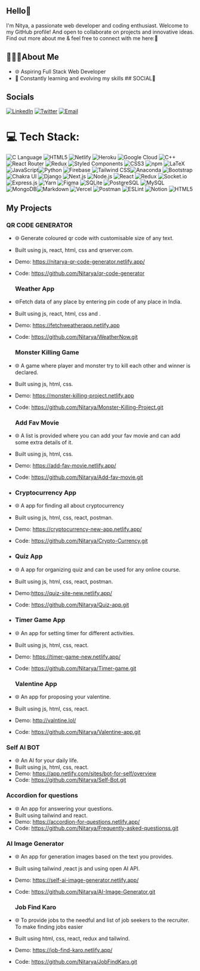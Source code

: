 

  ## Hello👋

 I'm Nitya, a passionate web developer and coding enthusiast. 
  Welcome to my GitHub profile! And open to collaborate on projects and innovative ideas. Find out more about me & feel free to connect with me here:🌟
   ## 🧍🏻‍♀️About Me 
   - 🌐 Aspiring Full Stack Web Developer 
   -  🚀 Constantly learning and evolving my skills
     ## SOCIAL👋

  ##  Socials
[![LinkedIn](https://img.shields.io/badge/LinkedIn-%230077B5.svg?logo=linkedin&logoColor=white)](https://www.linkedin.com/in/nitya-agarwal-developer/) [![Twitter](https://img.shields.io/badge/Twitter-%231DA1F2.svg?logo=Twitter&logoColor=white)](https://twitter.com/@153Nitya) [![Email](https://img.shields.io/badge/nitya.01.work@gmail.com-D14836?style=flat&logo=gmail&logoColor=white)](mailto:nitya.01.work@gmail.com)


# 💻 Tech Stack:
![C Language](https://img.shields.io/badge/C-%2300599C.svg?style=for-the-badge&logo=c&logoColor=white) ![HTML5](https://img.shields.io/badge/HTML5-%23E34F26.svg?style=for-the-badge&logo=html5&logoColor=white) ![Netlify](https://img.shields.io/badge/Netlify-%23000000.svg?style=for-the-badge&logo=netlify&logoColor=%23FFFFFF) ![Heroku](https://img.shields.io/badge/Heroku-%23430098.svg?style=for-the-badge&logo=heroku&logoColor=white) ![Google Cloud](https://img.shields.io/badge/Google%20Cloud-%234285F4.svg?style=for-the-badge&logo=google-cloud&logoColor=white) ![C++](https://img.shields.io/badge/C++-%2300599C.svg?style=for-the-badge&logo=c%2B%2B&logoColor=white)![React Router](https://img.shields.io/badge/React%20Router-%2361DAFB.svg?style=for-the-badge&logo=react-router&logoColor=white) ![Redux](https://img.shields.io/badge/Redux-%23764ABC.svg?style=for-the-badge&logo=redux&logoColor=white) ![Styled Components](https://img.shields.io/badge/Styled%20Components-%23DB7093.svg?style=for-the-badge&logo=styled-components&logoColor=white)  ![CSS3](https://img.shields.io/badge/CSS3-%231572B6.svg?style=for-the-badge&logo=css3&logoColor=white) ![npm](https://img.shields.io/badge/npm-%23000000.svg?style=for-the-badge&logo=npm&logoColor=white)
![LaTeX](https://img.shields.io/badge/LaTeX-%23008080.svg?style=for-the-badge&logo=latex&logoColor=white) ![JavaScript](https://img.shields.io/badge/JavaScript-%23F7DF1E.svg?style=for-the-badge&logo=javascript&logoColor=black)![Python](https://img.shields.io/badge/Python-%233776AB.svg?style=for-the-badge&logo=python&logoColor=white) ![Firebase](https://img.shields.io/badge/Firebase-%23FFCA28.svg?style=for-the-badge&logo=firebase&logoColor=black) ![Tailwind CSS](https://img.shields.io/badge/Tailwind_CSS-%231a202c.svg?style=for-the-badge&logo=tailwind-css&logoColor=white)![Anaconda](https://img.shields.io/badge/Anaconda-%2342B029.svg?style=for-the-badge&logo=anaconda&logoColor=white) ![Bootstrap](https://img.shields.io/badge/Bootstrap-%23563D7C.svg?style=for-the-badge&logo=bootstrap&logoColor=white) ![Chakra UI](https://img.shields.io/badge/Chakra_UI-%23319795.svg?style=for-the-badge&logo=chakra-ui&logoColor=white) ![Django](https://img.shields.io/badge/Django-%23092E20.svg?style=for-the-badge&logo=django&logoColor=white) ![Next.js](https://img.shields.io/badge/Next.js-%23000000.svg?style=for-the-badge&logo=next.js&logoColor=white)
![Node.js](https://img.shields.io/badge/Node.js-%23339933.svg?style=for-the-badge&logo=node.js&logoColor=white) ![React](https://img.shields.io/badge/React-%2361DAFB.svg?style=for-the-badge&logo=react&logoColor=white) ![Redux](https://img.shields.io/badge/Redux-%23764ABC.svg?style=for-the-badge&logo=redux&logoColor=white) ![Socket.io](https://img.shields.io/badge/Socket.io-%23000000.svg?style=for-the-badge&logo=socket.io&logoColor=white)![Express.js](https://img.shields.io/badge/Express.js-%23404D59.svg?style=for-the-badge) ![Yarn](https://img.shields.io/badge/Yarn-%232C8EBB.svg?style=for-the-badge&logo=yarn&logoColor=white)
![Figma](https://img.shields.io/badge/Figma-%23F24E1E.svg?style=for-the-badge&logo=figma&logoColor=white) ![SQLite](https://img.shields.io/badge/SQLite-%23003B57.svg?style=for-the-badge&logo=sqlite&logoColor=white) ![PostgreSQL](https://img.shields.io/badge/PostgreSQL-%23316192.svg?style=for-the-badge&logo=postgresql&logoColor=white) ![MySQL](https://img.shields.io/badge/MySQL-%234479A1.svg?style=for-the-badge&logo=mysql&logoColor=white) ![MongoDB](https://img.shields.io/badge/MongoDB-%234ea94b.svg?style=for-the-badge&logo=mongodb&logoColor=white)![Markdown](https://img.shields.io/badge/Markdown-%23000000.svg?style=for-the-badge&logo=markdown&logoColor=white) ![Vercel](https://img.shields.io/badge/Vercel-%23000000.svg?style=for-the-badge&logo=vercel&logoColor=white) ![Postman](https://img.shields.io/badge/Postman-%23FF6C37.svg?style=for-the-badge&logo=postman&logoColor=white) ![ESLint](https://img.shields.io/badge/ESLint-%234B32C3.svg?style=for-the-badge&logo=eslint&logoColor=white) ![Notion](https://img.shields.io/badge/Notion-%23000000.svg?style=for-the-badge&logo=notion&logoColor=white) ![HTML5](https://img.shields.io/badge/html5-%23E34F26.svg?style=for-the-badge&logo=html5&logoColor=white)
   
  ##  My Projects
### QR CODE GENERATOR
 - 🌐 Generate coloured qr code with customisable size of any text.
 - Built using js, react, html, css and qrserver.com.
 - Demo: https://nitarya-qr-code-generator.netlify.app/
 - Code: https://github.com/Nitarya/qr-code-generator

   ### Weather App
 - 🌐Fetch data of any place by entering pin code of any place in India.
 - Built using js, react, html, css and .
 - Demo: https://fetchweatherapp.netlify.app
 - Code: https://github.com/Nitarya/WeatherNow.git

    ### Monster Killing Game
 - 🌐 A game where player and monster try to kill each other and winner is declared.
 - Built using js, html, css.
 - Demo: https://monster-killing-project.netlify.app
 - Code: https://github.com/Nitarya/Monster-Killing-Project.git

    ### Add Fav Movie
 - 🌐 A list is provided where you can add your fav movie and can add some extra details of it.
 - Built using js, html, css.
 - Demo: https://add-fav-movie.netlify.app/
 - Code: https://github.com/Nitarya/Add-fav-movie.git
 - 
    ### Cryptocurrency App
 - 🌐 A app for finding all about cryptocurrency
 -  Built using js, html, css, react, postman.
 - Demo: https://cryptocurrency-new-app.netlify.app/
 - Code: https://github.com/Nitarya/Crypto-Currency.git

 - 
    ### Quiz App
 - 🌐 A app for organizing quiz and can be used for any online course.
 -  Built using js, html, css, react, postman.
 - Demo:https://quiz-site-new.netlify.app/
 - Code: https://github.com/Nitarya/Quiz-app.git

 - ### Timer Game App
 - 🌐 An app for setting timer for different activities.
 -  Built using js, html, css, react.
 - Demo: https://timer-game-new.netlify.app/
 - Code: https://github.com/Nitarya/Timer-game.git

      ### Valentine App
 - 🌐 An app for proposing your valentine.
 -  Built using js, html, css, react.
 - Demo: http://valntine.lol/
 - Code: https://github.com/Nitarya/Valentine-app.git

 ### Self AI BOT
 - 🌐 An AI for your daily life.
 -  Built using js, html, css, react.
 - Demo: https://app.netlify.com/sites/bot-for-self/overview
 - Code: https://github.com/Nitarya/Self-Bot.git

  ### Accordion for questions
 - 🌐 An app for answering your questions.
 -  Built using tailwind and react.
 - Demo: https://accordion-for-questions.netlify.app/
 - Code: https://github.com/Nitarya/Frequently-asked-questionss.git

  ### AI Image Generator
 - 🌐 An app for generation images based on the text you provides.
 -  Built using tailwind ,react js and using open AI API.
 - Demo: https://self-ai-image-generator.netlify.app/
 - Code: https://github.com/Nitarya/AI-Image-Generator.git

   
    ### Job Find Karo
 - 🌐 To provide jobs to the needful and list of job seekers to the recruiter. To make finding jobs easier
 -  Built using html, css, react, redux and tailwind.
 - Demo: https://job-find-karo.netlify.app/
 - Code: https://github.com/Nitarya/JobFindKaro.git
  





